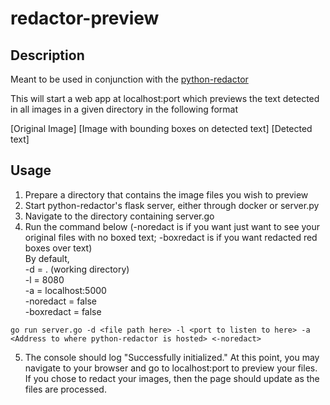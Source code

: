 # redactor-preview

## Description
Meant to be used in conjunction with the [python-redactor](https://github.com/neaekro/python-redactor)

This will start a web app at localhost:port which previews the text detected in all images in a given directory in the following format

[Original Image] [Image with bounding boxes on detected text] [Detected text]

## Usage
1. Prepare a directory that contains the image files you wish to preview
2. Start python-redactor's flask server, either through docker or server.py
3. Navigate to the directory containing server.go
4. Run the command below (-noredact is if you want just want to see your original files with no boxed text; -boxredact is if you want redacted red boxes over text)\
By default,\
-d = . (working directory)\
-l = 8080\
-a = localhost:5000\
-noredact = false\
-boxredact = false
```
go run server.go -d <file path here> -l <port to listen to here> -a <Address to where python-redactor is hosted> <-noredact> 
```
5. The console should log "Successfully initialized." At this point, you may navigate to your browser and go to localhost:port to preview your files. If you chose to redact your images, then the page should update as the files are processed. 
